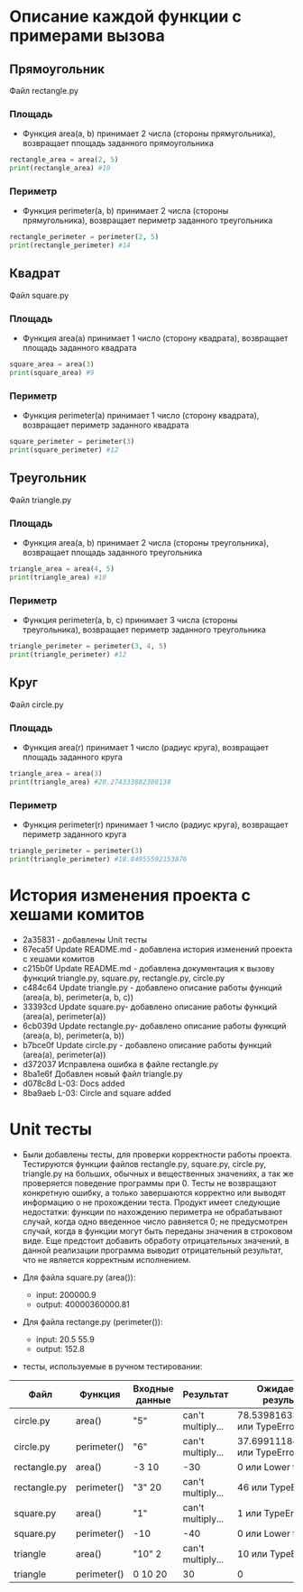# Описание каждой функции с примерами вызова
## Прямоугольник
Файл rectangle.py
### Площадь
- Функция area(a, b) принимает 2 числа (стороны прямугольника), возвращает площадь заданного прямоугольника
```py
rectangle_area = area(2, 5)
print(rectangle_area) #10
```

### Периметр
- Функция perimeter(a, b) принимает 2 числа (стороны прямугольника), возвращает периметр заданного треугольника
```py
rectangle_perimeter = perimeter(2, 5)
print(rectangle_perimeter) #14
```


## Квадрат
Файл square.py
### Площадь
- Функция area(a) принимает 1 число (сторону квадрата), возвращает площадь заданного квадрата
```py
square_area = area(3)
print(square_area) #9
```

### Периметр
- Функция perimeter(a) принимает 1 число (сторону квадрата), возвращает периметр заданного квадрата
```py
square_perimeter = perimeter(3)
print(square_perimeter) #12
```

## Треугольник
Файл triangle.py
### Площадь
- Функция area(a, b) принимает 2 числа (стороны треугольника), возвращает площадь заданного треугольника
```py
triangle_area = area(4, 5)
print(triangle_area) #10
```

### Периметр
- Функция perimeter(a, b, c) принимает 3 числа (стороны треугольника), возвращает периметр заданного треугольника
```py
triangle_perimeter = perimeter(3, 4, 5)
print(triangle_perimeter) #12
```

## Круг
Файл circle.py
### Площадь
- Функция area(r) принимает 1 число (радиус круга), возвращает площадь заданного круга
```py
triangle_area = area(3)
print(triangle_area) #28.274333882308138
```

### Периметр
- Функция perimeter(r) принимает 1 число (радиус круга), возвращает периметр заданного круга
```py
triangle_perimeter = perimeter(3)
print(triangle_perimeter) #18.84955592153876
```

# История изменения проекта с хешами комитов
- 2a35831 - добавлены Unit тесты
- 67eca5f Update README.md - добавлена история изменений проекта с хешами комитов
- c215b0f Update README.md - добавлена документация к вызову функций triangle.py, square.py, rectangle.py, circle.py
- c484c64 Update triangle.py - добавлено описание работы функций (area(a, b), perimeter(a, b, c))
- 33393cd Update square.py- добавлено описание работы функций (area(a), perimeter(a))
- 6cb039d Update rectangle.py- добавлено описание работы функций (area(a, b), perimeter(a, b))
- b7bce0f Update circle.py - добавлено описание работы функций (area(a), perimeter(a))
- d372037 Исправлена ошибка в файле rectangle.py
- 8ba1e6f Добавлен новый файл triangle.py
- d078c8d L-03: Docs added
- 8ba9aeb L-03: Circle and square added

# Unit тесты
- Были добавлены тесты, для проверки корректности работы проекта. Тестируются функции файлов rectangle.py, square.py, circle.py, triangle.py на больших, обычных и вещественных значениях, а так же проверяется поведение программы при 0. Тесты не возвращают конкретную ошибку, а только завершаются корректно или выводят информацию о не прохождении теста. Продукт имеет следующие недостатки: функции по нахождению периметра не обрабатывают случай, когда одно введенное число равняется 0; не предусмотрен случай, когда в функции могут быть переданы значения в строковом виде. Еще предстоит добавить обработу отрицательных значений, в данной реализации программа выводит отрицательный результат, что не является корректным исполнением.

- Для файла square.py (area()):
    - input: 200000.9
    - output: 40000360000.81
  
- Для файла rectange.py (perimeter()):
    - input: 20.5 55.9
    - output: 152.8

- тесты, используемые в ручном тестировании:

| Файл         | Функция     | Входные данные | Результат         | Ожидаемый результат             |
|--------------|-------------|----------------|-------------------|---------------------------------|
| circle.py    | area()      | "5"            | can't multiply... | 78.53981633974483 или TypeError |
| circle.py    | perimeter() | "6"            | can't multiply... | 37.69911184307752 или TypeError |
| rectangle.py | area()      | -3 10          | -30               | 0 или Lower than Zero           |
| rectangle.py | perimeter() | "3" 20         | can't multiply... | 46 или TypeError                |
| square.py    | area()      | "1"            | can't multiply... | 1 или TypeError                 |
| square.py    | perimeter() | -10            | -40               | 0 или Lower than Zero           |
| triangle     | area()      | "10" 2         | can't multiply... | 10 или TypeError                |
| triangle     | perimeter() | 0 10 20        | 30                | 0                               |
